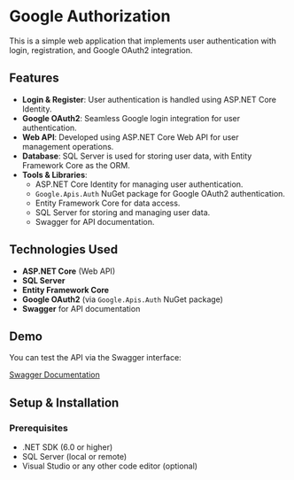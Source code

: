 # Google Authorization

This is a simple web application that implements user authentication with login, registration, and Google OAuth2 integration.

## Features

- **Login & Register**: User authentication is handled using ASP.NET Core Identity.
- **Google OAuth2**: Seamless Google login integration for user authentication.
- **Web API**: Developed using ASP.NET Core Web API for user management operations.
- **Database**: SQL Server is used for storing user data, with Entity Framework Core as the ORM.
- **Tools & Libraries**:
  - ASP.NET Core Identity for managing user authentication.
  - `Google.Apis.Auth` NuGet package for Google OAuth2 authentication.
  - Entity Framework Core for data access.
  - SQL Server for storing and managing user data.
  - Swagger for API documentation.

## Technologies Used

- **ASP.NET Core** (Web API)
- **SQL Server**
- **Entity Framework Core**
- **Google OAuth2** (via `Google.Apis.Auth` NuGet package)
- **Swagger** for API documentation

## Demo

You can test the API via the Swagger interface:

[Swagger Documentation](https://googlelogin.cavidhuseynov.me/swagger/index.html)

## Setup & Installation

### Prerequisites

- .NET SDK (6.0 or higher)
- SQL Server (local or remote)
- Visual Studio or any other code editor (optional)

